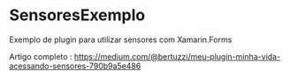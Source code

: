 # SensoresExemplo
Exemplo de plugin para utilizar sensores com Xamarin.Forms

Artigo completo : https://medium.com/@bertuzzi/meu-plugin-minha-vida-acessando-sensores-790b9a5e486

